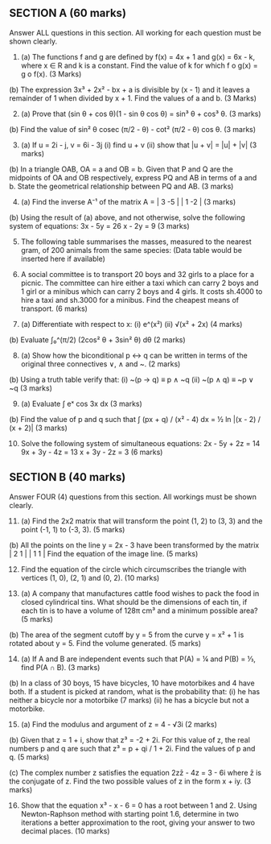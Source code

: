 ## SECTION A (60 marks)

Answer ALL questions in this section. All working for each question must be shown clearly.

1. (a) The functions f and g are defined by f(x) = 4x + 1 and g(x) = 6x - k, where x ∈ R and k is a constant. Find the value of k for which f o g(x) = g o f(x). (3 Marks)

(b) The expression 3x³ + 2x² - bx + a is divisible by (x - 1) and it leaves a remainder of 1 when divided by x + 1. Find the values of a and b. (3 Marks)

2. (a) Prove that (sin θ + cos θ)(1 - sin θ cos θ) = sin³ θ + cos³ θ. (3 marks)

(b) Find the value of sin² θ cosec (π/2 - θ) - cot² (π/2 - θ) cos θ. (3 marks)

3. (a) If u = 2i - j, v = 6i - 3j
    (i) find u + v
    (ii) show that |u + v| = |u| + |v| (3 marks)

(b) In a triangle OAB, OA = a and OB = b. Given that P and Q are the midpoints of OA and OB respectively, express PQ and AB in terms of a and b. State the geometrical relationship between PQ and AB. (3 marks)

4. (a) Find the inverse A⁻¹ of the matrix A = | 3  -5 |
                                            | 1  -2 | (3 marks)

(b) Using the result of (a) above, and not otherwise, solve the following system of equations:
    3x - 5y = 26
    x - 2y = 9 (3 marks)

5. The following table summarises the masses, measured to the nearest gram, of 200 animals from the same species: (Data table would be inserted here if available)

6. A social committee is to transport 20 boys and 32 girls to a place for a picnic. The committee can hire either a taxi which can carry 2 boys and 1 girl or a minibus which can carry 2 boys and 4 girls. It costs sh.4000 to hire a taxi and sh.3000 for a minibus. Find the cheapest means of transport. (6 marks)

7. (a) Differentiate with respect to x:
    (i) e^(x²) (ii) √(x² + 2x) (4 marks)

(b) Evaluate ∫₀^(π/2) (2cos² θ + 3sin² θ) dθ (2 marks)

8. (a) Show how the biconditional p ↔ q can be written in terms of the original three connectives ∨, ∧ and ~. (2 marks)

(b) Using a truth table verify that:
    (i) ~(p → q) ≡ p ∧ ~q
    (ii) ~(p ∧ q) ≡ ~p ∨ ~q (3 marks)

9. (a) Evaluate ∫ eˣ cos 3x dx (3 marks)

(b) Find the value of p and q such that ∫ (px + q) / (x² - 4) dx = ½ ln |(x - 2) / (x + 2)| (3 marks)

10. Solve the following system of simultaneous equations:
    2x - 5y + 2z = 14
    9x + 3y - 4z = 13
    x + 3y - 2z = 3 (6 marks)

## SECTION B (40 marks)

Answer FOUR (4) questions from this section. All workings must be shown clearly.

11. (a) Find the 2x2 matrix that will transform the point (1, 2) to (3, 3) and the point (-1, 1) to (-3, 3). (5 marks)

(b) All the points on the line y = 2x - 3 have been transformed by the matrix
    | 2  1 |
    | 1  1 |
Find the equation of the image line. (5 marks)

12. Find the equation of the circle which circumscribes the triangle with vertices (1, 0), (2, 1) and (0, 2). (10 marks)

13. (a) A company that manufactures cattle food wishes to pack the food in closed cylindrical tins. What should be the dimensions of each tin, if each tin is to have a volume of 128π cm³ and a minimum possible area? (5 marks)

(b) The area of the segment cutoff by y = 5 from the curve y = x² + 1 is rotated about y = 5. Find the volume generated. (5 marks)

14. (a) If A and B are independent events such that P(A) = ¼ and P(B) = ⅓, find P(A ∩ B). (3 marks)

(b) In a class of 30 boys, 15 have bicycles, 10 have motorbikes and 4 have both. If a student is picked at random, what is the probability that:
    (i) he has neither a bicycle nor a motorbike (7 marks)
    (ii) he has a bicycle but not a motorbike.

15. (a) Find the modulus and argument of z = 4 - √3i (2 marks)

(b) Given that z = 1 + i, show that z³ = -2 + 2i. For this value of z, the real numbers p and q are such that z³ = p + qi / 1 + 2i. Find the values of p and q. (5 marks)

(c) The complex number z satisfies the equation 2zz̄ - 4z = 3 - 6i where z̄ is the conjugate of z. Find the two possible values of z in the form x + iy. (3 marks)

16. Show that the equation x³ - x - 6 = 0 has a root between 1 and 2. Using Newton-Raphson method with starting point 1.6, determine in two iterations a better approximation to the root, giving your answer to two decimal places. (10 marks)